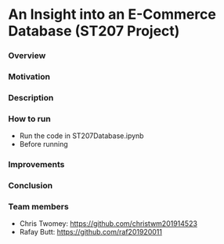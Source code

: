 # An Insight into an E-Commerce Database (ST207 Project)
### Overview

### Motivation

### Description

### How to run
- Run the code in ST207Database.ipynb
- Before running

### Improvements

### Conclusion

### Team members
- Chris Twomey: https://github.com/christwm201914523
- Rafay Butt: https://github.com/raf201920011

